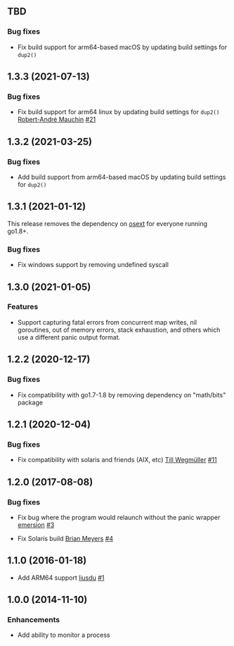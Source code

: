 ## TBD

### Bug fixes

* Fix build support for arm64-based macOS by updating build settings for
  `dup2()`

## 1.3.3 (2021-07-13)

### Bug fixes

* Fix build support for arm64 linux by updating build settings for `dup2()`
  [Robert-André Mauchin](https://github.com/eclipseo)
  [#21](https://github.com/bugsnag/panicwrap/pull/21)

## 1.3.2 (2021-03-25)

### Bug fixes

* Add build support from arm64-based macOS by updating build settings for
  `dup2()`

## 1.3.1 (2021-01-12)

This release removes the dependency on [osext](https://github.com/kardianos/osext)
for everyone running go1.8+.

### Bug fixes

* Fix windows support by removing undefined syscall

## 1.3.0 (2021-01-05)

### Features

* Support capturing fatal errors from concurrent map writes, nil goroutines,
  out of memory errors, stack exhaustion, and others which use a different panic
  output format.

## 1.2.2 (2020-12-17)

### Bug fixes

* Fix compatibility with go1.7-1.8 by removing dependency on "math/bits" package

## 1.2.1 (2020-12-04)

### Bug fixes

* Fix compatibility with solaris and friends (AIX, etc)
  [Till Wegmüller](https://github.com/Toasterson)
  [#11](https://github.com/bugsnag/panicwrap/pull/11)

## 1.2.0 (2017-08-08)

### Bug fixes

* Fix bug where the program would relaunch without the panic wrapper
  [emersion](https://github.com/emersion)
  [#3](https://github.com/bugsnag/panicwrap/pull/3)

* Fix Solaris build
  [Brian Meyers](https://github.com/bmeyers22)
  [#4](https://github.com/bugsnag/panicwrap/pull/4)

## 1.1.0 (2016-01-18)

* Add ARM64 support
  [liusdu](https://github.com/liusdu)
  [#1](https://github.com/bugsnag/panicwrap/pull/1)

## 1.0.0 (2014-11-10)

### Enhancements

* Add ability to monitor a process
